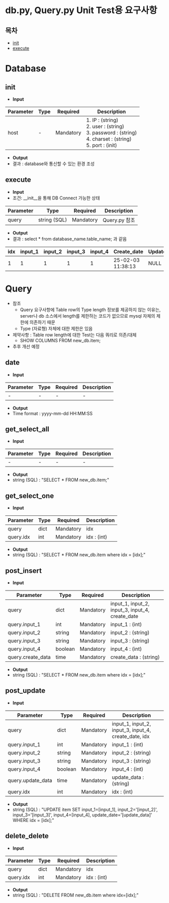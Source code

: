 # db.py, Query.py Unit Test용 요구사항

## 목차
- [init](#init)
- [execute](#execute)

# Database

## init
- **Input**

| Parameter | Type   | Required  | Description    |
|-----------|--------|-----------|----------------|
| host      | -      | Mandatory | 1. IP : (string) </br> 2. user : (string) </br> 3. password : (string) </br> 4. charset : (string) </br> 5. port : (init) |

- **Output**
- 결과 : database와 통신할 수 있는 환경 조성

## execute

- **Input**
- 조건: __init__을 통해 DB Connect 가능한 상태

| Parameter | Type   | Required  | Description    |
|-----------|--------|-----------|----------------|
| query     | string (SQL) | Mandatory | Query.py 참조 |

- **Output**
- 결과 : select * from database_name.table_name; 과 같음

| idx | input_1 | input_2 | input_3 | input_4 | Create_date       | Update_date |
|-----|---------|---------|---------|---------|-------------------|-------------|
| 1   | 1       | 1       | 1       | 1       | 25-02-03 11:38:13 | NULL        |

# Query
- 참조
  - Query 요구사항에 Table row의 Type length 정보를 제공하지 않는 이유는, server나 db 소스에서 length를 제한하는 코드가 없으므로 mysql 자체의 제한에 의존하기 때문
  - Type (자료형) 자체에 대한 제한은 있음
- 제약사항 : Table row length에 대한 Test는 다음 쿼리로 의존/대체
  - SHOW COLUMNS FROM new_db.item;
- 추후 개선 예정

## date
- **Input**

| Parameter | Type | Required | Description |
|-----------|------|----------|-------------|
| -         | -    | -        | -           |

- **Output**
- Time format : yyyy-mm-dd HH:MM:SS

## get_select_all
- **Input**

| Parameter | Type | Required | Description |
|-----------|------|----------|-------------|
| -         | -    | -        | -           |

- **Output**
- string (SQL) : "SELECT * FROM new_db.item;"

## get_select_one
- **Input**

| Parameter | Type | Required | Description |
|-----------|------|----------|-------------|
| query     | dict | Mandatory | idx         |
| query.idx | int  | Mandatory | idx : (int) |

- **Output**
- string (SQL) : "SELECT * FROM new_db.item where idx = [idx];"

## post_insert
- **Input**

| Parameter        | Type   | Required | Description       |
|------------------|--------|----------|-------------------|
| query            | dict   | Mandatory | input_1, input_2, input_3, input_4, create_date |
| query.input_1    | int    | Mandatory | input_1 : (int)  |
| query.input_2    | string | Mandatory | input_2 : (string)  |
| query.input_3    | string | Mandatory | input_3 : (string)  |
| query.input_4    | boolean| Mandatory | input_4 : (int)   |
| query.create_data| time   | Mandatory | create_data : (string) |

- **Output**
- string (SQL) : "SELECT * FROM new_db.item where idx = [idx];"

## post_update
- **Input**

| Parameter        | Type   | Required | Description       |
|------------------|--------|----------|-------------------|
| query            | dict   | Mandatory | input_1, input_2, input_3, input_4, create_date, idx |
| query.input_1    | int    | Mandatory | input_1 : (int)  |
| query.input_2    | string | Mandatory | input_2 : (string)  |
| query.input_3    | string | Mandatory | input_3 : (string)  |
| query.input_4    | boolean| Mandatory | input_4 : (int)   |
| query.update_data| time   | Mandatory | update_data : (string) |
| query.idx        | int    | Mandatory | idx : (int) |

- **Output**
- string (SQL) : "UPDATE item SET input_1=[input_1], input_2='[input_2]', input_3='[input_3]', input_4=[input_4], update_date='[update_data]' WHERE idx = [idx];"

## delete_delete
- **Input**

| Parameter | Type | Required | Description |
|-----------|------|----------|-------------|
| query     | dict | Mandatory | idx         |
| query.idx | int  | Mandatory | idx : (int) |

- **Output**
- string (SQL) : "DELETE FROM new_db.item where idx=[idx];"
